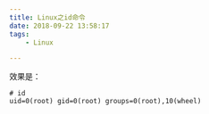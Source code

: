 ```yaml
---
title: Linux之id命令
date: 2018-09-22 13:58:17
tags:
	- Linux

---
```




效果是：

```
# id
uid=0(root) gid=0(root) groups=0(root),10(wheel)
```

